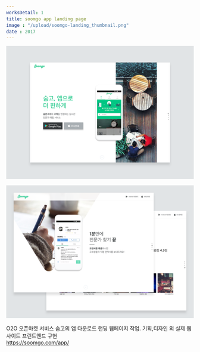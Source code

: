 ```yaml
---
worksDetail: 1
title: soomgo app landing page
image : "/upload/soomgo-landing_thumbnail.png"
date : 2017
---
```


<p align="center">
  <img src="../images/soomgo_landing2.png"/>
</p>

<p align="center">
  <img src="../images/soomgo_landing1.png"/>
</p>

O2O 오픈마켓 서비스 숨고의 앱 다운로드 랜딩 웹페이지 작업. 기획,디자인 외 실제 웹사이트 프런트엔드 구현\
https://soomgo.com/app/
